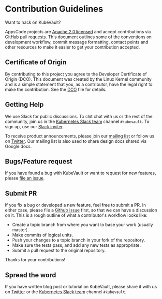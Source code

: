# Contribution Guidelines

Want to hack on KubeVault?

AppsCode projects are [Apache 2.0 licensed](https://github.com/kubevault/cli/blob/master/LICENSE) and accept contributions via GitHub pull requests.  This document outlines some of the conventions on development workflow, commit message formatting, contact points and other resources to make it easier to get your contribution accepted.

## Certificate of Origin

By contributing to this project you agree to the Developer Certificate of Origin (DCO). This document was created by the Linux Kernel community and is a
simple statement that you, as a contributor, have the legal right to make the contribution. See the [DCO](https://github.com/kubevault/cli/blob/master/DCO) file for details.

## Getting Help

We use Slack for public discussions. To chit chat with us or the rest of the community, join us in the [Kubernetes Slack team](https://kubernetes.slack.com/messages/C8149MREV/) channel `#kubevault`. To sign up, use our [Slack inviter](http://slack.kubernetes.io/).

To receive product announcements, please join our [mailing list](https://groups.google.com/forum/#!forum/kubevault) or follow us on [Twitter](https://twitter.com/KubeVault). Our mailing list is also used to share design docs shared via Google docs.

## Bugs/Feature request

If you have found a bug with KubeVault or want to request for new features, please [file an issue](https://github.com/kubevault/java/issues/new).

## Submit PR

If you fix a bug or developed a new feature, feel free to submit a PR. In either case, please file a [Github issue](https://github.com/kubevault/java/issues/new) first, so that we can have a discussion on it. This is a rough outline of what a contributor's workflow looks like:

- Create a topic branch from where you want to base your work (usually master).
- Make commits of logical units.
- Push your changes to a topic branch in your fork of the repository.
- Make sure the tests pass, and add any new tests as appropriate.
- Submit a pull request to the original repository.

Thanks for your contributions!

## Spread the word

If you have written blog post or tutorial on KubeVault, please share it with us on [Twitter](https://twitter.com/KubeVault) or the [Kubernetes Slack team](http://slack.kubernetes.io) channel `#kubevault`.
